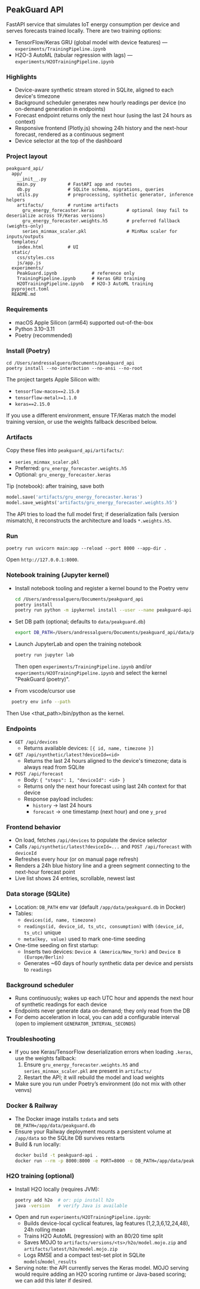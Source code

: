 ## PeakGuard API

FastAPI service that simulates IoT energy consumption per device and serves forecasts trained locally. There are two training options:
- TensorFlow/Keras GRU (global model with device features) — `experiments/TrainingPipeline.ipynb`
- H2O-3 AutoML (tabular regression with lags) — `experiments/H2OTrainingPipeline.ipynb`

### Highlights
- Device-aware synthetic stream stored in SQLite, aligned to each device's timezone
- Background scheduler generates new hourly readings per device (no on-demand generation in endpoints)
- Forecast endpoint returns only the next hour (using the last 24 hours as context)
- Responsive frontend (Plotly.js) showing 24h history and the next-hour forecast, rendered as a continuous segment
- Device selector at the top of the dashboard

### Project layout
```
peakguard_api/
  app/
    __init__.py
    main.py            # FastAPI app and routes
    db.py              # SQLite schema, migrations, queries
    utils.py           # preprocessing, synthetic generator, inference helpers
    artifacts/         # runtime artifacts
      gru_energy_forecaster.keras            # optional (may fail to deserialize across TF/Keras versions)
      gru_energy_forecaster.weights.h5       # preferred fallback (weights-only)
      series_minmax_scaler.pkl               # MinMax scaler for inputs/outputs
  templates/
    index.html         # UI
  static/
    css/styles.css
    js/app.js
  experiments/
    PeakGuard.ipynb             # reference only
    TrainingPipeline.ipynb      # Keras GRU training
    H2OTrainingPipeline.ipynb   # H2O-3 AutoML training
  pyproject.toml
  README.md
```

### Requirements
- macOS Apple Silicon (arm64) supported out-of-the-box
- Python 3.10–3.11
- Poetry (recommended)

### Install (Poetry)
```
cd /Users/andressalguero/Documents/peakguard_api
poetry install --no-interaction --no-ansi --no-root
```

The project targets Apple Silicon with:
- `tensorflow-macos==2.15.0`
- `tensorflow-metal>=1.1.0`
- `keras==2.15.0`

If you use a different environment, ensure TF/Keras match the model training version, or use the weights fallback described below.

### Artifacts
Copy these files into `peakguard_api/artifacts/`:
- `series_minmax_scaler.pkl`
- Preferred: `gru_energy_forecaster.weights.h5`
- Optional: `gru_energy_forecaster.keras`

Tip (notebook): after training, save both
```python
model.save('artifacts/gru_energy_forecaster.keras')
model.save_weights('artifacts/gru_energy_forecaster.weights.h5')
```
The API tries to load the full model first; if deserialization fails (version mismatch), it reconstructs the architecture and loads `*.weights.h5`.

### Run
```
poetry run uvicorn main:app --reload --port 8000 --app-dir .
```
Open `http://127.0.0.1:8000`.

### Notebook training (Jupyter kernel)
- Install notebook tooling and register a kernel bound to the Poetry venv
  ```bash
  cd /Users/andressalguero/Documents/peakguard_api
  poetry install
  poetry run python -m ipykernel install --user --name peakguard-api --display-name "PeakGuard (poetry)"
  ```
- Set DB path (optional; defaults to `data/peakguard.db`)
  ```bash
  export DB_PATH=/Users/andressalguero/Documents/peakguard_api/data/peakguard.db
  ```
- Launch JupyterLab and open the training notebook
  ```bash
  poetry run jupyter lab
  ```
  Then open `experiments/TrainingPipeline.ipynb` and/or `experiments/H2OTrainingPipeline.ipynb` and select the kernel "PeakGuard (poetry)".

- From vscode/cursor use 
```bash
  poetry env info --path
```

Then Use <that_path>/bin/python as the kernel. 

### Endpoints
- `GET /api/devices`
  - Returns available devices: `[{ id, name, timezone }]`
- `GET /api/synthetic/latest?deviceId=<id>`
  - Returns the last 24 hours aligned to the device's timezone; data is always read from SQLite
- `POST /api/forecast`
  - Body: `{ "steps": 1, "deviceId": <id> }`
  - Returns only the next hour forecast using last 24h context for that device
  - Response payload includes:
    - `history` → last 24 hours
    - `forecast` → one timestamp (next hour) and one `y_pred`

### Frontend behavior
- On load, fetches `/api/devices` to populate the device selector
- Calls `/api/synthetic/latest?deviceId=...` and `POST /api/forecast` with `deviceId`
- Refreshes every hour (or on manual page refresh)
- Renders a 24h blue history line and a green segment connecting to the next-hour forecast point
- Live list shows 24 entries, scrollable, newest last

### Data storage (SQLite)
- Location: `DB_PATH` env var (default `/app/data/peakguard.db` in Docker)
- Tables:
  - `devices(id, name, timezone)`
  - `readings(id, device_id, ts_utc, consumption)` with `(device_id, ts_utc)` unique
  - `meta(key, value)` used to mark one-time seeding
- One-time seeding on first startup:
  - Inserts two devices: `Device A (America/New_York)` and `Device B (Europe/Berlin)`
  - Generates ~60 days of hourly synthetic data per device and persists to `readings`

### Background scheduler
- Runs continuously; wakes up each UTC hour and appends the next hour of synthetic readings for each device
- Endpoints never generate data on-demand; they only read from the DB
- For demo acceleration in local, you can add a configurable interval (open to implement `GENERATOR_INTERVAL_SECONDS`)

### Troubleshooting
- If you see Keras/TensorFlow deserialization errors when loading `.keras`, use the weights fallback:
  1) Ensure `gru_energy_forecaster.weights.h5` and `series_minmax_scaler.pkl` are present in `artifacts/`
  2) Restart the API; it will rebuild the model and load weights
- Make sure you run under Poetry’s environment (do not mix with other venvs)

### Docker & Railway
- The Docker image installs `tzdata` and sets `DB_PATH=/app/data/peakguard.db`
- Ensure your Railway deployment mounts a persistent volume at `/app/data` so the SQLite DB survives restarts
- Build & run locally:
  ```bash
  docker build -t peakguard-api .
  docker run --rm -p 8000:8000 -e PORT=8000 -e DB_PATH=/app/data/peakguard.db -v $(pwd)/data:/app/data peakguard-api
  ```

### H2O training (optional)
- Install H2O locally (requires JVM):
  ```bash
  poetry add h2o  # or: pip install h2o
  java -version   # verify Java is available
  ```
- Open and run `experiments/H2OTrainingPipeline.ipynb`:
  - Builds device-local cyclical features, lag features (1,2,3,6,12,24,48), 24h rolling mean
  - Trains H2O AutoML (regression) with an 80/20 time split
  - Saves MOJO to `artifacts/versions/<ts>/h2o/model.mojo.zip` and `artifacts/latest/h2o/model.mojo.zip`
  - Logs RMSE and a compact test-set plot in SQLite `models`/`model_results`
- Serving note: the API currently serves the Keras model. MOJO serving would require adding an H2O scoring runtime or Java-based scoring; we can add this later if desired.


